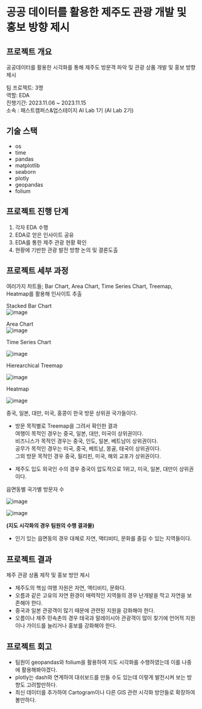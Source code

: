 # 공공 데이터를 활용한 제주도 관광 개발 및 홍보 방향 제시  
## 프로젝트 개요

  공공데이터를 활용한 시각화를 통해 제주도 방문객 파악 및 관광 상품 개발 및 홍보 방향 제시

팀 프로젝트: 3명   
역할: EDA  
진행기간: 2023.11.06 ~ 2023.11.15  
소속 : 패스트캠퍼스&업스테이지 AI Lab 1기 (AI Lab 2기)  


## 기술 스택
+ os
+ time
+ pandas
+ matplotlib
+ seaborn
+ plotly
+ geopandas
+ folium

## 프로젝트 진행 단계  

1. 각자 EDA 수행
2. EDA로 얻은 인사이트 공유
3. EDA를 통한 제주 관광 현황 확인
4. 현황에 기반한 관광 발전 방향 논의 및 결론도출  


## 프로젝트 세부 과정  

여러가지 차트들; Bar Chart, Area Chart, Time Series Chart, Treemap, Heatmap를 활용해 인사이트 추출  

Stacked Bar Chart  
![image](https://github.com/kthnineone/kthnineone/blob/main/images/Monthly_visitor_Count_Stacked_Bar_Chart_matplotlib.png)  



Area Chart  
![image](https://github.com/kthnineone/kthnineone/blob/main/images/Monthly_visitor_Count_Area_Chart_plotly.png)  


Time Series Chart  

![image](https://github.com/kthnineone/kthnineone/blob/main/images/Monthly_visitor_Count_TimeSeries_plotly.png)  


Hierearchical Treemap  

![image](https://github.com/kthnineone/kthnineone/blob/main/images/Monthly_Treemap_and_Nation_Proportion.png)  


Heatmap  

![image](https://github.com/kthnineone/kthnineone/blob/main/images/Monthly_Heatmap_and_Nation_Log_Raw_Count.png) 


중국, 일본, 대만, 미국, 홍콩이 한국 방문 상위권 국가들이다.  

+ 방문 목적별로 Treemap을 그려서 확인한 결과  
  여행이 목적인 경우는 중국, 일본, 대만, 미국이 상위권이다.  
  비즈니스가 목적인 경우는 중국, 인도, 일본, 베트남이 상위권이다.  
  공무가 목적인 경우는 미국, 중국, 베트남, 몽골, 태국이 상위권이다.  
  그외 방문 목적인 경우 중국, 필리핀, 미국, 해외 교포가 상위권이다.  
  
+ 제주도 입도 외국인 수의 경우 중국이 압도적으로 1위고, 미국, 일본, 대만이 상위권이다.  

읍면동별 국가별 방문자 수  

![image](https://github.com/kthnineone/kthnineone/blob/main/images/jeju_dong_visitor_by_nation_treemap.png) 

![image](https://github.com/kthnineone/kthnineone/blob/main/images/jeju_dong_visitor_by_nation.PNG)  

**(지도 시각화의 경우 팀원의 수행 결과물)**  

+ 인기 있는 읍면동의 경우 대체로 자연, 액티비티, 문화를 즐길 수 있는 지역들이다.  



## 프로젝트 결과  

제주 관광 상품 제작 및 홍보 방안 제시  

+ 제주도의 핵심 여행 자원은 자연, 액티비티, 문화다.  
+ 오름과 같은 고유의 자연 환경이 매력적인 지역들의 경우 난개발을 막고 자연을 보존해야 한다.
+ 중국과 일본 관광객이 많기 때문에 관련된 지원을 강화해야 한다.
+ 오름이나 제주 민속촌의 경우 태국과 말레이시아 관광객이 많이 찾기에 언어적 지원이나 가이드를 늘리거나 홍보를 강화해야 한다.  


## 프로젝트 회고  
+ 팀원이 geopandas와 folium을 활용하여 지도 시각화를 수행하였는데 이를 나중에 활용해봐야겠다.
+ plotly는 dash와 연계하여 대쉬보드를 만들 수도 있는데 이렇게 발전시켜 보는 방향도 고려할만하다.
+ 최신 데이터를 추가하여 Cartogram이나 다른 GIS 관련 시각화 방안들로 확장하여 볼만하다. 



